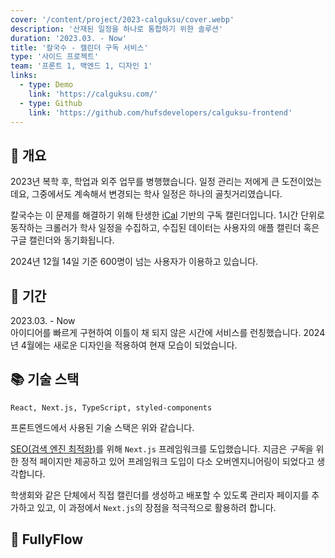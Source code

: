 ```yaml
---
cover: '/content/project/2023-calguksu/cover.webp'
description: '산재된 일정을 하나로 통합하기 위한 솔루션'
duration: '2023.03. - Now'
title: '칼국수 - 캘린더 구독 서비스'
type: '사이드 프로젝트'
team: '프론트 1, 백엔드 1, 디자인 1'
links:
  - type: Demo
    link: 'https://calguksu.com/'
  - type: Github
    link: 'https://github.com/hufsdevelopers/calguksu-frontend'
---
```


## 🔖 개요

2023년 복학 후, 학업과 외주 업무를 병행했습니다. 일정 관리는 저에게 큰 도전이었는데요, 그중에서도 계속해서 변경되는 학사 일정은 하나의 골칫거리였습니다.

칼국수는 이 문제를 해결하기 위해
탄생한 <a href="https://ko.wikipedia.org/wiki/%EC%95%84%EC%9D%B4%EC%BA%98%EB%A6%B0%EB%8D%94" target="_blank" rel="noreferrer noopener">
iCal</a> 기반의 구독 캘린더입니다. 1시간 단위로 동작하는 크롤러가 학사 일정을 수집하고, 수집된 데이터는 사용자의 애플 캘린더 혹은 구글 캘린더와 동기화됩니다.

2024년 12월 14일 기준 600명이 넘는 사용자가 이용하고 있습니다.

## 📅 기간

2023.03. - Now  
아이디어를 빠르게 구현하여 이틀이 채 되지 않은 시간에 서비스를 런칭했습니다. 2024년 4월에는 새로운 디자인을 적용하여 현재 모습이 되었습니다.

## 📚 기술 스택

`React, Next.js, TypeScript, styled-components`

프론트엔드에서 사용된 기술 스택은 위와 같습니다.

<a href="https://developer.mozilla.org/ko/docs/Glossary/SEO" target="_blank" rel="noreferrer noopener">SEO(검색 엔진
최적화)</a>를 위해 `Next.js` 프레임워크를 도입했습니다. 지금은 *구독*을 위한 정적 페이지만 제공하고 있어 프레임워크 도입이 다소 오버엔지니어링이 되었다고 생각합니다.

학생회와 같은 단체에서 직접 캘린더를 생성하고 배포할 수 있도록 관리자 페이지를 추가하고 있고, 이 과정에서 `Next.js`의 장점을 적극적으로 활용하려 합니다.

## 🌊 FullyFlow
